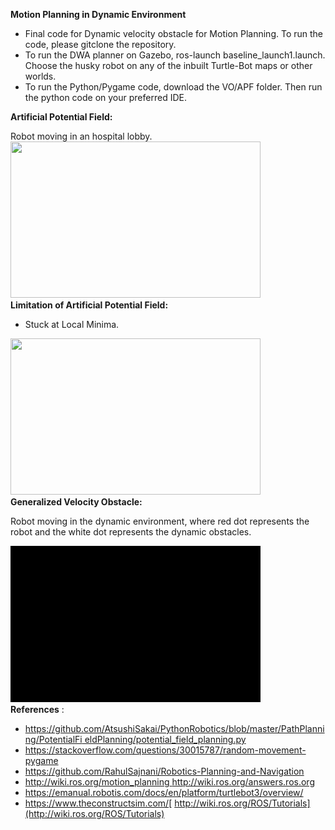 **Motion Planning in Dynamic Environment**  

- Final code for Dynamic velocity obstacle for Motion Planning.  To run the code, please gitclone the repository.  
- To run the DWA planner on Gazebo, ros-launch baseline\_launch1.launch. Choose the husky robot on any of the inbuilt Turtle-Bot maps or other worlds.  
- To run the Python/Pygame code, download the VO/APF folder. Then run the python code on your preferred IDE. 

**Artificial Potential Field:** 

Robot moving in an hospital lobby. 
<br />
<a href="url"><img src="https://github.com/Chinmayak1197/Dynamic-Velocity-Obstacles-avoiding-using-Velocity-Obstacles-/blob/main/Videos%20and%20Results/APF_Python.gif" height="250" width="400" ></a>
<br />
**Limitation of Artificial Potential Field:** 

-  Stuck at Local Minima.

<a href="url"><img src="https://github.com/Chinmayak1197/Dynamic-Velocity-Obstacles-avoiding-using-Velocity-Obstacles-/blob/main/Videos%20and%20Results/APF_Local_Minima.gif" height="250" width="400" ></a>
<br />
**Generalized Velocity Obstacle:**  

Robot moving in the dynamic environment, where red dot represents the robot and the white dot represents the dynamic obstacles. 

<a href="url"><img src="https://github.com/Chinmayak1197/Dynamic-Velocity-Obstacles-avoiding-using-Velocity-Obstacles-/blob/main/Videos%20and%20Results/VO_2.gif" height="250" width="400" ></a>
<br />
**References** : 

- [https://github.com/AtsushiSakai/PythonRobotics/blob/master/PathPlanning/PotentialFi eldPlanning/potential_field_planning.py ](https://github.com/AtsushiSakai/PythonRobotics/blob/master/PathPlanning/PotentialFieldPlanning/potential_field_planning.py) 
- [https://stackoverflow.com/questions/30015787/random-movement-pygame  ](https://stackoverflow.com/questions/30015787/random-movement-pygame)
- [https://github.com/RahulSajnani/Robotics-Planning-and-Navigation  ](https://github.com/RahulSajnani/Robotics-Planning-and-Navigation)
- <http://wiki.ros.org/motion_planning>[ http://wiki.ros.org/answers.ros.org  ](http://wiki.ros.org/answers.ros.org)
- [https://emanual.robotis.com/docs/en/platform/turtlebot3/overview/ ](https://emanual.robotis.com/docs/en/platform/turtlebot3/overview/) 
- <https://www.theconstructsim.com/>[ http://wiki.ros.org/ROS/Tutorials](http://wiki.ros.org/ROS/Tutorials)
